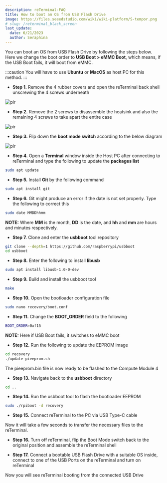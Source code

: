 ```yaml
---
description: reTerminal-FAQ
title: How to boot an OS from USB Flash Drive
image: https://files.seeedstudio.com/wiki/wiki-platform/S-tempor.png
# slug: /reterminal_black_screen
last_update:
  date: 6/21/2023
  author: Seraphina
---
```


<!-- Q7: How can I boot an OS from USB Flash Drive -->

You can boot an OS from USB Flash Drive by following the steps below. Here we change the boot order to **USB Boot > eMMC Boot**, which means, if the USB Boot fails, it will boot from eMMC.

:::caution
You will have to use **Ubuntu** or **MacOS** as host PC for this method.
:::

- **Step 1.** Remove the 4 rubber covers and open the reTerminal back shell unscrewing the 4 screws underneath

<p style={{textAlign: 'center'}}><img src="https://files.seeedstudio.com/wiki/ReTerminal/remove-screw-1.png" alt="pir" width={450} height="auto" /></p>

- **Step 2.** Remove the 2 screws to disassemble the heatsink and also the remaining 4 screws to take apart the entire case

<p style={{textAlign: 'center'}}><img src="https://files.seeedstudio.com/wiki/ReTerminal/remove-screw-3.jpg" alt="pir" width={500} height="auto" /></p>

- **Step 3.** Flip down the **boot mode switch** according to the below diagram

<p style={{textAlign: 'center'}}><img src="https://files.seeedstudio.com/wiki/ReTerminal/flip-switch.jpg" alt="pir" width={700} height="auto" /></p>

- **Step 4.** Open a **Terminal** window inside the Host PC after connecting to reTerminal and type the following to update the **packages list**

```sh
sudo apt update
```

- **Step 5.** Install **Git** by the following command

```sh
sudo apt install git
```

- **Step 6.** Git might produce an error if the date is not set properly. Type the following to correct this

```sh
sudo date MMDDhhmm
```

**NOTE:** Where **MM** is the month, **DD** is the date, and **hh** and **mm** are hours and minutes respectively.

- **Step 7.** Clone and enter the **usbboot** tool repository

```sh
git clone --depth=1 https://github.com/raspberrypi/usbboot
cd usbboot
```

- **Step 8.** Enter the following to install **libusb**

```sh
sudo apt install libusb-1.0-0-dev
```

- **Step 9.** Build and install the usbboot tool

```sh
make
```

- **Step 10.** Open the bootloader configuration file

```sh
sudo nano recovery/boot.conf
```

- **Step 11.** Change the **BOOT_ORDER** field to the following

```sh
BOOT_ORDER=0xf15
```

**NOTE:** Here if USB Boot fails, it switches to eMMC boot

- **Step 12.** Run the following to update the EEPROM image

```sh
cd recovery
./update-pieeprom.sh
```

The pieeprom.bin file is now ready to be flashed to the Compute Module 4

- **Step 13.** Navigate back to the **usbboot** directory

```sh
cd ..
```

- **Step 14.** Run the usbboot tool to flash the bootloader EEPROM

```sh
sudo ./rpiboot -d recovery
```

- **Step 15.** Connect reTerminal to the PC via USB Type-C cable

Now it will take a few seconds to transfer the necessary files to the reTerminal.

- **Step 16.** Turn off reTerminal, flip the Boot Mode switch back to the original position and assemble the reTerminal shell

- **Step 17.** Connect a bootable USB Flash Drive with a suitable OS inside, connect to one of the USB Ports on the reTerminal and turn on reTerminal

Now you will see reTerminal booting from the connected USB Drive
